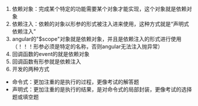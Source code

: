 1. 依赖对象：完成某个特定的功能需要某个对象才能实现，这个对象就是依赖对象
2. 依赖注入：依赖的对象以形参的形式被注入进来使用，这种方式就是“声明式依赖注入”
3. angular的"$scope"对象就是依赖对象，并且是依赖注入的形式进行使用（！！！形参必须是特定的名称，否则angular无法注入抛异常）
4. 回调函数的event的就是依赖对象
5. 回调函数有形参就是依赖注入
6. 开发的两种方式
* 命令式：更加注重的是执行的过程，更像考试的解答题
* 声明式：更加注重的是执行的结果，是对命令式的局部封装，更像考试的选择题或填空题
